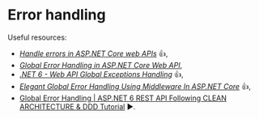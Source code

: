 # Error handling

Useful resources:

- _[Handle errors in ASP.NET Core web APIs](https://learn.microsoft.com/en-us/aspnet/core/web-api/handle-errors?view=aspnetcore-7.0)_ :+1:,
- _[Global Error Handling in ASP.NET Core Web API](https://code-maze.com/global-error-handling-aspnetcore/)_,
- _[.NET 6 - Web API Global Exceptions Handling](https://youtu.be/fBXOgrZ3ZC4)_ :+1:,
- _[Elegant Global Error Handling Using Middleware In ASP.NET Core](https://youtu.be/H3EbflpXVmo)_ :+1:,
- [Global Error Handling | ASP.NET 6 REST API Following CLEAN ARCHITECTURE & DDD Tutorial](https://youtu.be/gMwAhKddHYQ) :arrow_forward:.
